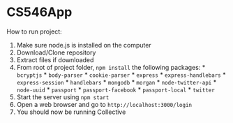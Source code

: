 # CS546App

How to run project:
  1. Make sure node.js is installed on the computer
  2. Download/Clone repository
  3. Extract files if downloaded
  4. From root of project folder, `npm install` the following packages:
    * `bcryptjs`
    * `body-parser`
    * `cookie-parser`
    * `express`
    * `express-handlebars`
    * `express-session`
    * `handlebars`
    * `mongodb`
    * `morgan`
    * `node-twitter-api`
    * `node-uuid`
    * `passport`
    * `passport-facebook`
    * `passport-local`
    * `twitter`
  5. Start the server using `npm start`
  6. Open a web browser and go to `http://localhost:3000/login`
  7. You should now be running Collective
